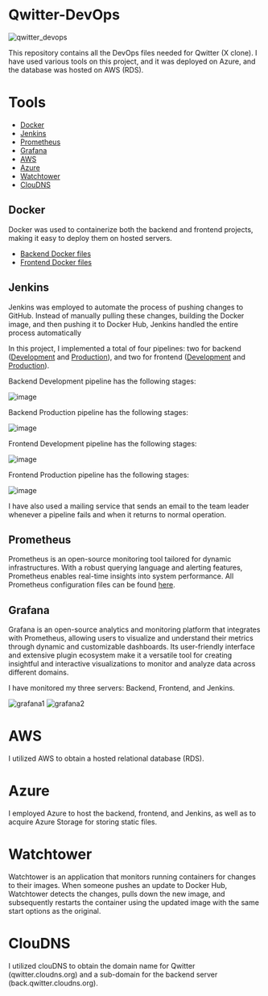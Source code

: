 # Qwitter-DevOps
![qwitter_devops](https://github.com/Qwitter/Qwitter-DevOps/assets/96792115/8995f2ce-5d6d-428c-8e0c-762ae5628e21)

This repository contains all the DevOps files needed for Qwitter (X clone). I have used various tools on this project, and it was deployed on Azure, and the database was hosted on AWS (RDS).

# Tools
- [Docker](https://github.com/Qwitter/Qwitter-DevOps#docker)
- [Jenkins](https://github.com/Qwitter/Qwitter-DevOps?tab=readme-ov-file#jenkins)
- [Prometheus](https://github.com/Qwitter/Qwitter-DevOps?tab=readme-ov-file#prometheus)
- [Grafana](https://github.com/Qwitter/Qwitter-DevOps?tab=readme-ov-file#grafana)
- [AWS](https://github.com/Qwitter/Qwitter-DevOps?tab=readme-ov-file#aws)
- [Azure](https://github.com/Qwitter/Qwitter-DevOps?tab=readme-ov-file#azure)
- [Watchtower](https://github.com/Qwitter/Qwitter-DevOps?tab=readme-ov-file#watchtower)
- [ClouDNS](https://github.com/Qwitter/Qwitter-DevOps?tab=readme-ov-file#cloudns)

## Docker
Docker was used to containerize both the backend and frontend projects, making it easy to deploy them on hosted servers.
- [Backend Docker files](https://github.com/Qwitter/Qwitter-DevOps/tree/main/Backend/Docker)
- [Frontend Docker files](https://github.com/Qwitter/Qwitter-DevOps/tree/main/Frontend/Docker)

## Jenkins
Jenkins was employed to automate the process of pushing changes to GitHub. Instead of manually pulling these changes, building the Docker image, and then pushing it to Docker Hub, Jenkins handled the entire process automatically

In this project, I implemented a total of four pipelines: two for backend ([Development](https://github.com/Qwitter/Qwitter-DevOps/blob/main/Backend/Jenkins/Jenkinsfile_dev) and [Production](https://github.com/Qwitter/Qwitter-DevOps/blob/main/Backend/Jenkins/Jenkinsfile_prod)), and two for frontend ([Development](https://github.com/Qwitter/Qwitter-DevOps/blob/main/Frontend/Jenkins/Jenkinsfile_dev) and [Production](https://github.com/Qwitter/Qwitter-DevOps/blob/main/Frontend/Jenkins/Jenkinsfile_prod)).

Backend Development pipeline has the following stages:

![image](https://github.com/Qwitter/Qwitter-DevOps/assets/96792115/10a11c7f-d656-4d8d-9c2a-7090d50cd615)

Backend Production pipeline has the following stages:

![image](https://github.com/Qwitter/Qwitter-DevOps/assets/96792115/60d7dccd-5ff8-485b-981f-24eff5fd6f21)

Frontend Development pipeline has the following stages:

![image](https://github.com/Qwitter/Qwitter-DevOps/assets/96792115/1b91b49e-6335-4a36-b76f-23275c2cd1d2)

Frontend Production pipeline has the following stages:

![image](https://github.com/Qwitter/Qwitter-DevOps/assets/96792115/e0b472eb-75e2-4142-89c4-cc7ee83e7988)


I have also used a mailing service that sends an email to the team leader whenever a pipeline fails and when it returns to normal operation.

## Prometheus
Prometheus is an open-source monitoring tool tailored for dynamic infrastructures. With a robust querying language and alerting features, Prometheus enables real-time insights into system performance.
All Prometheus configuration files can be found [here](https://github.com/Qwitter/Qwitter-DevOps/tree/main/Monitoring).

## Grafana
Grafana is an open-source analytics and monitoring platform that integrates with Prometheus, allowing users to visualize and understand their metrics through dynamic and customizable dashboards. Its user-friendly interface and extensive plugin ecosystem make it a versatile tool for creating insightful and interactive visualizations to monitor and analyze data across different domains.

I have monitored my three servers: Backend, Frontend, and Jenkins.

![grafana1](https://github.com/Qwitter/Qwitter-DevOps/assets/96792115/805dd343-8266-43c2-9809-e16d16c6d775)
![grafana2](https://github.com/Qwitter/Qwitter-DevOps/assets/96792115/be073c9f-854d-4925-8448-9e4266286405)

# AWS
I utilized AWS to obtain a hosted relational database (RDS).

# Azure
I employed Azure to host the backend, frontend, and Jenkins, as well as to acquire Azure Storage for storing static files.

# Watchtower
Watchtower is an application that monitors running containers for changes to their images. When someone pushes an update to Docker Hub, Watchtower detects the changes, pulls down the new image, and subsequently restarts the container using the updated image with the same start options as the original.

# ClouDNS
I utilized clouDNS to obtain the domain name for Qwitter (qwitter.cloudns.org) and a sub-domain for the backend server (back.qwitter.cloudns.org).
